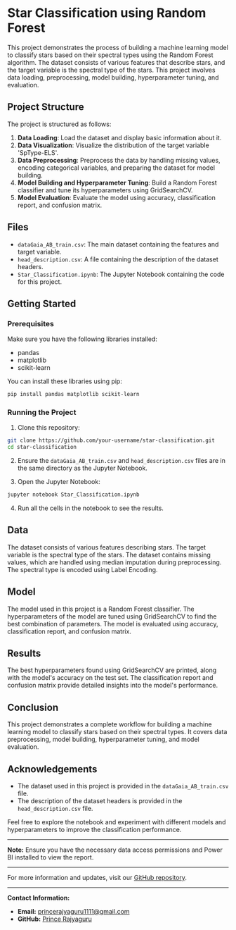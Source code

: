 # Star Classification using Random Forest

This project demonstrates the process of building a machine learning model to classify stars based on their spectral types using the Random Forest algorithm. The dataset consists of various features that describe stars, and the target variable is the spectral type of the stars. This project involves data loading, preprocessing, model building, hyperparameter tuning, and evaluation.

## Project Structure

The project is structured as follows:

1. **Data Loading**: Load the dataset and display basic information about it.
2. **Data Visualization**: Visualize the distribution of the target variable 'SpType-ELS'.
3. **Data Preprocessing**: Preprocess the data by handling missing values, encoding categorical variables, and preparing the dataset for model building.
4. **Model Building and Hyperparameter Tuning**: Build a Random Forest classifier and tune its hyperparameters using GridSearchCV.
5. **Model Evaluation**: Evaluate the model using accuracy, classification report, and confusion matrix.

## Files

- `dataGaia_AB_train.csv`: The main dataset containing the features and target variable.
- `head_description.csv`: A file containing the description of the dataset headers.
- `Star_Classification.ipynb`: The Jupyter Notebook containing the code for this project.

## Getting Started

### Prerequisites

Make sure you have the following libraries installed:

- pandas
- matplotlib
- scikit-learn

You can install these libraries using pip:

```sh
pip install pandas matplotlib scikit-learn
```

### Running the Project

1. Clone this repository:

```sh
git clone https://github.com/your-username/star-classification.git
cd star-classification
```

2. Ensure the `dataGaia_AB_train.csv` and `head_description.csv` files are in the same directory as the Jupyter Notebook.

3. Open the Jupyter Notebook:

```sh
jupyter notebook Star_Classification.ipynb
```

4. Run all the cells in the notebook to see the results.

## Data

The dataset consists of various features describing stars. The target variable is the spectral type of the stars. The dataset contains missing values, which are handled using median imputation during preprocessing. The spectral type is encoded using Label Encoding.

## Model

The model used in this project is a Random Forest classifier. The hyperparameters of the model are tuned using GridSearchCV to find the best combination of parameters. The model is evaluated using accuracy, classification report, and confusion matrix.

## Results

The best hyperparameters found using GridSearchCV are printed, along with the model's accuracy on the test set. The classification report and confusion matrix provide detailed insights into the model's performance.

## Conclusion

This project demonstrates a complete workflow for building a machine learning model to classify stars based on their spectral types. It covers data preprocessing, model building, hyperparameter tuning, and model evaluation.

## Acknowledgements

- The dataset used in this project is provided in the `dataGaia_AB_train.csv` file.
- The description of the dataset headers is provided in the `head_description.csv` file.

Feel free to explore the notebook and experiment with different models and hyperparameters to improve the classification performance.

---

**Note:** Ensure you have the necessary data access permissions and Power BI installed to view the report.

---

For more information and updates, visit our [GitHub repository](https://github.com/PrinceRajyaguru/Data-Science-AI-ML).

---

**Contact Information:**
- **Email:** princerajyaguru1111@gmail.com
- **GitHub:** [Prince Rajyaguru](https://github.com/PrinceRajyaguru)
